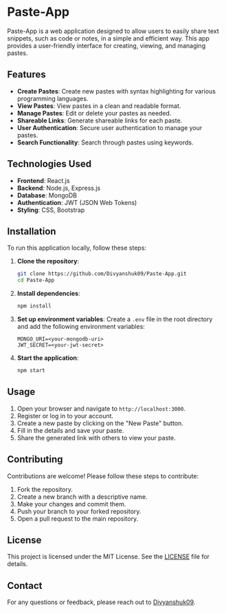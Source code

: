 # Paste-App

Paste-App is a web application designed to allow users to easily share text snippets, such as code or notes, in a simple and efficient way. This app provides a user-friendly interface for creating, viewing, and managing pastes.

## Features

- **Create Pastes**: Create new pastes with syntax highlighting for various programming languages.
- **View Pastes**: View pastes in a clean and readable format.
- **Manage Pastes**: Edit or delete your pastes as needed.
- **Shareable Links**: Generate shareable links for each paste.
- **User Authentication**: Secure user authentication to manage your pastes.
- **Search Functionality**: Search through pastes using keywords.

## Technologies Used

- **Frontend**: React.js
- **Backend**: Node.js, Express.js
- **Database**: MongoDB
- **Authentication**: JWT (JSON Web Tokens)
- **Styling**: CSS, Bootstrap

## Installation

To run this application locally, follow these steps:

1. **Clone the repository**:
    ```bash
    git clone https://github.com/Divyanshuk09/Paste-App.git
    cd Paste-App
    ```

2. **Install dependencies**:
    ```bash
    npm install
    ```

3. **Set up environment variables**:
    Create a `.env` file in the root directory and add the following environment variables:
    ```plaintext
    MONGO_URI=<your-mongodb-uri>
    JWT_SECRET=<your-jwt-secret>
    ```

4. **Start the application**:
    ```bash
    npm start
    ```

## Usage

1. Open your browser and navigate to `http://localhost:3000`.
2. Register or log in to your account.
3. Create a new paste by clicking on the "New Paste" button.
4. Fill in the details and save your paste.
5. Share the generated link with others to view your paste.

## Contributing

Contributions are welcome! Please follow these steps to contribute:

1. Fork the repository.
2. Create a new branch with a descriptive name.
3. Make your changes and commit them.
4. Push your branch to your forked repository.
5. Open a pull request to the main repository.

## License

This project is licensed under the MIT License. See the [LICENSE](LICENSE) file for details.

## Contact

For any questions or feedback, please reach out to [Divyanshuk09](https://github.com/Divyanshuk09).